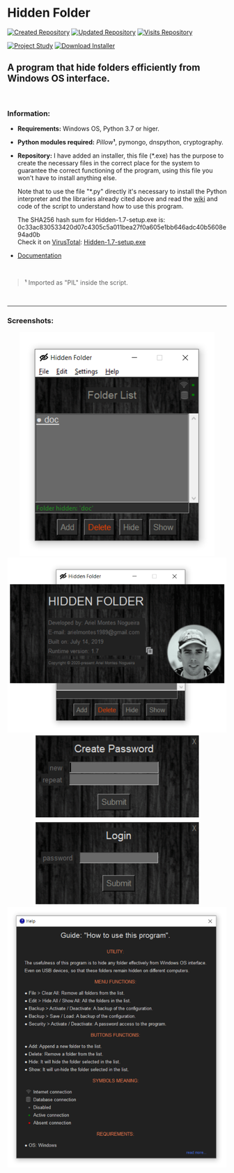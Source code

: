 # Hidden Folder

[![Created Repository](https://badges.pufler.dev/created/Ariel-MN/Hidden_Folder)](https://github.com/Ariel-MN/Hidden_Folder/)
[![Updated Repository](https://badges.pufler.dev/updated/Ariel-MN/Hidden_Folder)](https://github.com/Ariel-MN/Hidden_Folder/)
[![Visits Repository](https://badges.pufler.dev/visits/Ariel-MN/Hidden_Folder)](https://github.com/Ariel-MN/Hidden_Folder/)

[![Project Study](https://img.shields.io/badge/project-study-informational)](https://montesariel.com/portfolio/project-2)
[![Download Installer](https://img.shields.io/badge/download-installer-green)](https://github.com/Ariel-MN/Hidden_Folder/raw/master/Hidden-1.7-setup.exe)

## A program that hide folders efficiently from Windows OS interface.

<br>

### Information:

- **Requirements:** Windows OS, Python 3.7 or higer.

- **Python modules required:** _Pillow_**¹**, pymongo, dnspython, cryptography.

- **Repository:** I have added an installer, this file (\*.exe) has the purpose to create the necessary files in the correct place for the system to guarantee the correct functioning of the program, using this file you won't have to install anything else. <br>

  Note that to use the file "\*.py" directly it's necessary to install the Python interpreter and the libraries already cited above and read the [wiki](https://github.com/Ariel-MN/Hidden_Folder/wiki) and code of the script to understand how to use this program.

  The SHA256 hash sum for Hidden-1.7-setup.exe is:
  <br>
  0c33ac830533420d07c4305c5a011bea27f0a605e1bb646adc40b5608e94ad0b
  <br>
  Check it on [VirusTotal](https://www.virustotal.com): [Hidden-1.7-setup.exe](https://www.virustotal.com/gui/file/0c33ac830533420d07c4305c5a011bea27f0a605e1bb646adc40b5608e94ad0b/detection)

- [Documentation](https://github.com/Ariel-MN/Hidden_Folder/wiki)

<br>

> **¹** Imported as "PIL" inside the script.

<br>

<hr>

### Screenshots:

<p align="center">
  <img src="docs/Screenshot_1.png" alt="Screenshot">
  
  <br>
  
  <img src="docs/Screenshot_2.png" alt="Screenshot">
   
  <br>
  
  <img src="docs/Screenshot_3.png" alt="Screenshot">
  
  <img src="docs/Screenshot_4.png" alt="Screenshot">
     
  <br>
  
  <img src="docs/Screenshot_5.png" alt="Screenshot">
</p>
